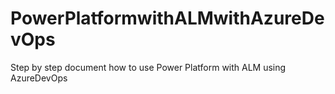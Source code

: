 # PowerPlatformwithALMwithAzureDevOps
Step by step document how to use Power Platform with ALM using AzureDevOps
